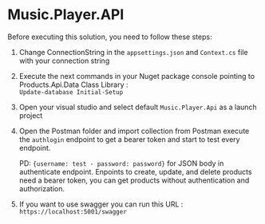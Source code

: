 # Music.Player.API

Before executing this solution, you need to follow these steps:

1. Change ConnectionString in the <code>appsettings.json</code> and <code>Context.cs</code> file with your connection string

2. Execute the next commands in your Nuget package console pointing to Products.Api.Data Class Library :  
  <code>Update-database Initial-Setup</code>

3. Open your visual studio and select default <code>Music.Player.Api</code> as a launch project

4. Open the Postman folder and import collection from Postman execute the <code>authlogin</code> endpoint to get a bearer token and start to test every endpoint. 

   PD: <code>{username: test - password: password}</code> for JSON body in authenticate endpoint. Enpoints to create, update, and delete products need a bearer token, you can get products without authentication and authorization.

6. If you want to use swagger you can run this URL :
   <code>https://localhost:5001/swagger</code>

